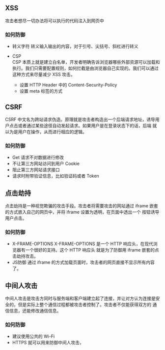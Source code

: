 ## XSS
攻击者想尽一切办法将可以执行的代码注入到网页中

### 如何防御
- 转义字符
转义输入输出的内容，对于引号、尖括号、斜杠进行转义

- CSP  
  CSP 本质上就是建立白名单，开发者明确告诉浏览器哪些外部资源可以加载和执行。我们只需要配置规则，如何拦截是由浏览器自己实现的。我们可以通过
  这种方式来尽量减少 XSS 攻击。
  + 设置 HTTP Header 中的 Content-Security-Policy
  + 设置 meta 标签的方式 <meta http-equiv="Content-Security-Policy">
  
## CSRF
CSRF 中文名为跨站请求伪造。原理就是攻击者构造出一个后端请求地址，诱导用户点击或者通过某些途径自动发起请求。如果用户是在登录状态下的话，后端
就以为是用户在操作，从而进行相应的逻辑。

### 如何防御
- Get 请求不对数据进行修改
- 不让第三方网站访问到用户 Cookie
- 阻止第三方网站请求接口
- 请求时附带验证信息，比如验证码或者 Token

## 点击劫持
点击劫持是一种视觉欺骗的攻击手段。攻击者将需要攻击的网站通过 iframe 嵌套的方式嵌入自己的网页中，并将 iframe 设置为透明，在页面中透出一个
按钮诱导用户点击。

### 如何防御
- X-FRAME-OPTIONS
X-FRAME-OPTIONS 是一个 HTTP 响应头，在现代浏览器有一个很好的支持。这个 HTTP 响应头 就是为了防御用 iframe 嵌套的点击劫持攻击。
- JS防御
通过 iframe 的方式加载页面时，攻击者的网页直接不显示所有内容了。

## 中间人攻击
中间人攻击是攻击方同时与服务端和客户端建立起了连接，并让对方认为连接是安全的，但是实际上整个通信过程都被攻击者控制了。攻击者不仅能获得双方的
通信信息，还能修改通信信息。

### 如何防御 
- 建议使用公共的 Wi-Fi
- HTTPS 就可以用来防御中间人攻击，
